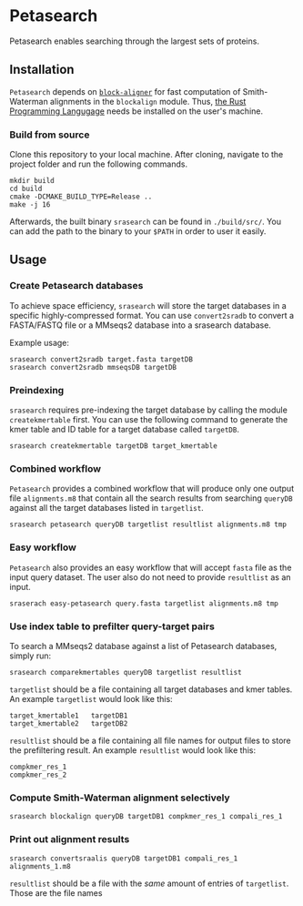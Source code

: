 # Petasearch

Petasearch enables searching through the largest sets of proteins.

## Installation

`Petasearch` depends on [`block-aligner`](https://github.com/Daniel-Liu-c0deb0t/block-aligner) for fast computation
of Smith-Waterman alignments in the `blockalign` module. Thus, [the Rust Programming 
Langugage](https://www.rust-lang.org/) needs be installed on the user's machine.

### Build from source

Clone this repository to your local machine. After cloning, navigate to the project folder and run the following commands.

```shell
mkdir build
cd build
cmake -DCMAKE_BUILD_TYPE=Release ..
make -j 16
```

Afterwards, the built binary `srasearch` can be found in `./build/src/`. You can add the path to the binary to your `$PATH`
in order to user it easily.

## Usage

### Create Petasearch databases

To achieve space efficiency, `srasearch` will store the target databases in a specific highly-compressed format. You can use `convert2sradb` to convert a FASTA/FASTQ file or a MMseqs2 database into a srasearch database.

Example usage:

```shell
srasearch convert2sradb target.fasta targetDB
srasearch convert2sradb mmseqsDB targetDB
```

### Preindexing

`srasearch` requires pre-indexing the target database by calling the module 
`createkmertable` first. You can use the following command to generate the kmer table and ID table for a target
database called `targetDB`.

```shell
srasearch createkmertable targetDB target_kmertable
```

### Combined workflow

`Petasearch` provides a combined workflow that will produce only one output file `alignments.m8` that contain all the 
search results from searching `queryDB` against all the target databases listed in `targetlist`.

```shell
srasearch petasearch queryDB targetlist resultlist alignments.m8 tmp
```
### Easy workflow

`Petasearch` also provides an easy workflow that will accept `fasta` file as the input query dataset. The user also do
not need to provide `resultlist` as an input.

```shell
sraserach easy-petasearch query.fasta targetlist alignments.m8 tmp
```

### Use index table to prefilter query-target pairs

To search a MMseqs2 database against a list of Petasearch databases, simply run:

```shell
srasearch comparekmertables queryDB targetlist resultlist
```

`targetlist` should be a file containing all target databases and kmer tables. An example `targetlist` would look
like this:

```text
target_kmertable1   targetDB1
target_kmertable2   targetDB2
```

`resultlist` should be a file containing all file names for output files to store the prefiltering result. An example
`resultlist` would look like this:

```text
compkmer_res_1
compkmer_res_2
```

### Compute Smith-Waterman alignment selectively

```shell
srasearch blockalign queryDB targetDB1 compkmer_res_1 compali_res_1
```

### Print out alignment results

```shell
srasearch convertsraalis queryDB targetDB1 compali_res_1 alignments_1.m8
```

`resultlist` should be a file with the *same* amount of entries of `targetlist`. Those are the file names

